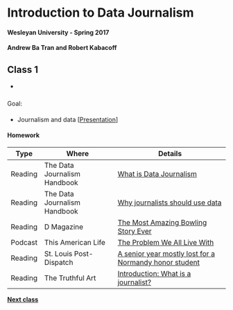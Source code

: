 # Introduction to Data Journalism
  
#### Wesleyan University - Spring 2017
  
**Andrew Ba Tran and Robert Kabacoff**
  
## Class 1
 - 
                             
### 
                             
#### 
                             
Goal: 
                             
#### 

    
* Journalism and data [[Presentation]()]

#### Homework
                          
|Type|Where|Details|
|---|---|---|
|Reading|The Data Journalism Handbook|[What is Data Journalism](http://datajournalismhandbook.org/1.0/en/introduction_0.html)|
|Reading|The Data Journalism Handbook|[Why journalists should use data](http://datajournalismhandbook.org/1.0/en/introduction_1.html)|
|Reading|D Magazine|[The Most Amazing Bowling Story Ever](http://www.dmagazine.com/publications/d-magazine/2012/july/the-most-amazing-bowling-story-ever-bill-fong/)|
|Podcast|This American Life|[The Problem We All Live With](https://www.thisamericanlife.org/radio-archives/episode/562/the-problem-we-all-live-with)|
|Reading|St. Louis Post-Dispatch|[A senior year mostly lost for a Normandy honor student](http://www.stltoday.com/news/local/education/a-senior-year-mostly-lost-for-a-normandy-honor-student/article_ce759a06-a979-53b6-99bd-c87a430dc339.html)|
|Reading|The Truthful Art|[Introduction: What is a journalist?]()|
    
**[Next class](class2.md)**

